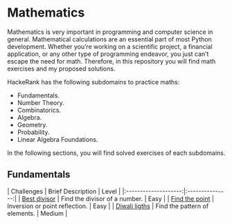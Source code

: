 # Mathematics

Mathematics is very important in programming and computer science in general. Mathematical calculations are an essential part of most Python development. Whether you’re working on a scientific project, a financial application, or any other type of programming endeavor, you just can’t escape the need for math. Therefore, in this repository you will find math exercises and my proposed solutions.

HackeRank has the following subdomains to practice maths:
- Fundamentals.
- Number Theory.
- Combinatorics.
- Algebra.
- Geometry.
- Probability.
- Linear Algebra Foundations.

In the following sections, you will find solved exercises of each subdomains.

## Fundamentals

| Challenges  | Brief Description  | Level |
|:--------------------:|:---------------:|
| [Best divisor](https://nbviewer.jupyter.org/github/EdinsonLeandro/HackerRank/blob/main/Mathematics/Fundamentals/Best-divisor.ipynb) | Find the divisor of a number. | Easy |
| [Find the point](https://nbviewer.jupyter.org/github/EdinsonLeandro/HackerRank/blob/main/Mathematics/Fundamentals/Find-the-Point.ipynb) |  Inversion or point reflection. | Easy |
| [Diwali ligths](https://nbviewer.jupyter.org/github/EdinsonLeandro/HackerRank/blob/main/Mathematics/Fundamentals/Diwali-ligths.ipynb) | Find the pattern of elements. | Medium |
